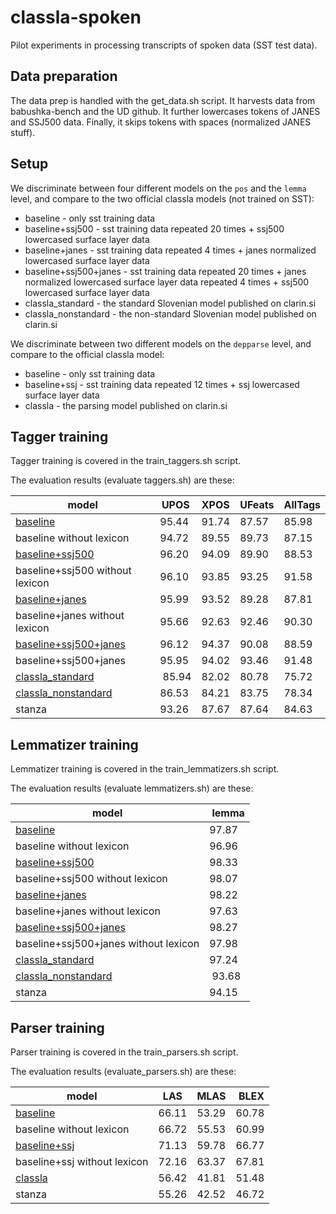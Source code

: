 # classla-spoken

Pilot experiments in processing transcripts of spoken data (SST test data).

## Data preparation

The data prep is handled with the get_data.sh script. It harvests data from babushka-bench and the UD github. It further lowercases tokens of JANES and SSJ500 data. Finally, it skips tokens with spaces (normalized JANES stuff).

## Setup

We discriminate between four different models on the `pos` and the `lemma` level, and compare to the two official classla models (not trained on SST):

- baseline - only sst training data
- baseline+ssj500 - sst training data repeated 20 times + ssj500 lowercased surface layer data
- baseline+janes - sst training data repeated 4 times + janes normalized lowercased surface layer data
- baseline+ssj500+janes - sst training data repeated 20 times + janes normalized lowercased surface layer data repeated 4 times + ssj500 lowercased surface layer data
- classla_standard - the standard Slovenian model published on clarin.si
- classla_nonstandard - the non-standard Slovenian model published on clarin.si

We discriminate between two different models on the `depparse` level, and compare to the official classla model:

- baseline - only sst training data
- baseline+ssj - sst training data repeated 12 times + ssj lowercased surface layer data
- classla - the parsing model published on clarin.si

## Tagger training

Tagger training is covered in the train_taggers.sh script.

The evaluation results (evaluate taggers.sh) are these:

| model | UPOS | XPOS | UFeats | AllTags |
| - | - | - | - | - |
| [baseline](https://github.com/clarinsi/classla-spoken/blob/main/out/sst-test.baseline.pos.conllu) | 95.44 | 91.74 | 87.57 | 85.98 |
| baseline without lexicon | 94.72 | 89.55 | 89.73 | 87.15 |
| [baseline+ssj500](https://github.com/clarinsi/classla-spoken/blob/main/out/sst-test.baseline+ssj500.pos.conllu) | 96.20 | 94.09 | 89.90 | 88.53 |
| baseline+ssj500 without lexicon | 96.10 | 93.85 | 93.25 | 91.58 |
| [baseline+janes](https://github.com/clarinsi/classla-spoken/blob/main/out/sst-test.baseline+janes.pos.conllu) | 95.99 | 93.52 | 89.28 | 87.81 |
| baseline+janes without lexicon | 95.66 | 92.63 | 92.46 | 90.30 |
| [baseline+ssj500+janes](https://github.com/clarinsi/classla-spoken/blob/main/out/sst-test.baseline+ssj500+janes.pos.conllu) | 96.12 | 94.37 | 90.08 | 88.59 |
| baseline+ssj500+janes | 95.95 | 94.02 | 93.46 | 91.48 |
| [classla_standard](https://github.com/clarinsi/classla-spoken/blob/main/out/sst-test.classla_standard.pos.conllu) | 85.94 | 82.02 | 80.78 | 75.72 |
| [classla_nonstandard](https://github.com/clarinsi/classla-spoken/blob/main/out/sst-test.classla_nonstandard.pos.conllu) | 86.53 | 84.21 | 83.75 | 78.34 |
| stanza | 93.26 | 87.67 | 87.64 | 84.63 |

## Lemmatizer training

Lemmatizer training is covered in the train_lemmatizers.sh script. 

The evaluation results (evaluate lemmatizers.sh) are these:

| model | lemma |
| - | - |
| [baseline](https://github.com/clarinsi/classla-spoken/blob/main/out/sst-test.baseline.pos.lemma.conllu) | 97.87 |
| baseline without lexicon | 96.96 |
| [baseline+ssj500](https://github.com/clarinsi/classla-spoken/blob/main/out/sst-test.baseline+ssj500.pos.lemma.conllu) | 98.33 |
| baseline+ssj500 without lexicon | 98.07 |
| [baseline+janes](https://github.com/clarinsi/classla-spoken/blob/main/out/sst-test.baseline+janes.pos.lemma.conllu) | 98.22 |
| baseline+janes without lexicon | 97.63 |
| [baseline+ssj500+janes](https://github.com/clarinsi/classla-spoken/blob/main/out/sst-test.baseline+ssj500+janes.pos.lemma.conllu) | 98.27 |
| baseline+ssj500+janes without lexicon | 97.98 |
| [classla_standard](https://github.com/clarinsi/classla-spoken/blob/main/out/sst-test.classla_standard.pos.lemma.conllu) | 97.24 |
| [classla_nonstandard](https://github.com/clarinsi/classla-spoken/blob/main/out/sst-test.classla_nonstandard.pos.lemma.conllu) | 93.68 |
| stanza | 94.15 |

## Parser training

Parser training is covered in the train_parsers.sh script.

The evaluation results (evaluate_parsers.sh) are these:

| model | LAS | MLAS | BLEX |
| - | - | - | - |
| [baseline](https://github.com/clarinsi/classla-spoken/blob/main/out/sst-test.baseline.pos.lemma.depparse.conllu) | 66.11 | 53.29 | 60.78 |
| baseline without lexicon | 66.72 | 55.53 | 60.99 |
| [baseline+ssj](https://github.com/clarinsi/classla-spoken/blob/main/out/sst-test.baseline+ssj.pos.lemma.depparse.conllu) | 71.13 | 59.78 | 66.77 |
| baseline+ssj without lexicon | 72.16 | 63.37 | 67.81 |
| [classla](https://github.com/clarinsi/classla-spoken/blob/main/out/sst-test.classla.pos.lemma.depparse.conllu) | 56.42 | 41.81 | 51.48 |
| stanza | 55.26 | 42.52 | 46.72 |
